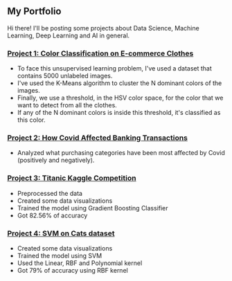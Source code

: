 ## My Portfolio

Hi there! 
I'll be posting some projects about Data Science, Machine Learning, Deep Learning and AI in general.

### [Project 1: Color Classification on E-commerce Clothes](https://github.com/YanisNC/Color-Classification-E-commerce-Clothes/blob/main/Color_Classification_on_E_commerce_Clothes.ipynb)
- To face this unsupervised learning problem, I've used a dataset that contains 5000 unlabeled images.
- I've used the K-Means algorithm to cluster the N dominant colors of the images.
- Finally, we use a threshold, in the HSV color space, for the color that we want to detect from all the clothes.
- If any of the N dominant colors is inside this threshold, it's classified as this color.

### [Project 2: How Covid Affected Banking Transactions](https://github.com/YanisNC/AI-things/blob/master/Covid%20Banking%20Transactions.ipynb)
- Analyzed what purchasing categories have been most affected by Covid (positively and negatively).

### [Project 3: Titanic Kaggle Competition](https://github.com/YanisNC/AI-things/blob/master/Titanic_Kaggle.ipynb)
- Preprocessed the data
- Created some data visualizations
- Trained the model using Gradient Boosting Classifier
- Got 82.56% of accuracy

### [Project 4: SVM on Cats dataset](https://github.com/YanisNC/AI-things/blob/master/Cats%20SVM.ipynb)
- Created some data visualizations
- Trained the model using SVM
- Used the Linear, RBF and Polynomial kernel
- Got 79% of accuracy using RBF kernel
